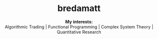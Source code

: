 <h1 align="center"> bredamatt </h1>

<div align="center">
  <b>My interests:</b><br>
  <a> Algorithmic Trading </a> | 
  <a> Functional Programming </a> |
  <a> Complex System Theory </a>  |
  <a> Quantitative Research </a>
  <br><br>
